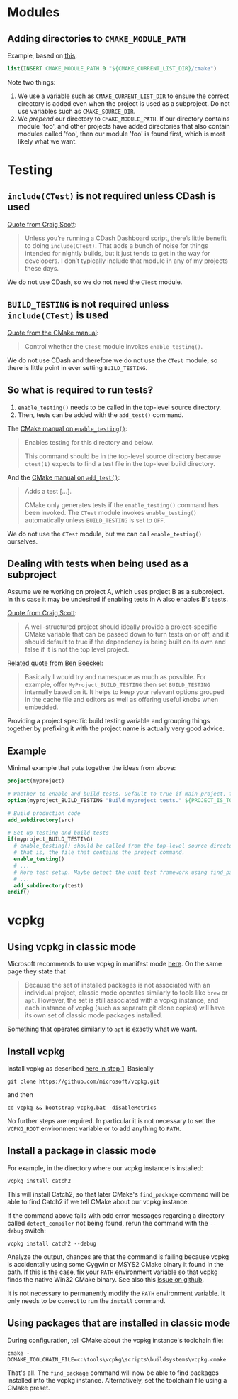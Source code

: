 <!--
SPDX-FileCopyrightText: 2025 Thomas Mathys
SPDX-License-Identifier: MIT
-->

# Modules
## Adding directories to `CMAKE_MODULE_PATH`
Example, based on [this](https://discourse.cmake.org/t/how-to-properly-import-cmake-files-modules/2816/2):

```cmake
list(INSERT CMAKE_MODULE_PATH 0 "${CMAKE_CURRENT_LIST_DIR}/cmake")
```

Note two things:

1. We use a variable such as `CMAKE_CURRENT_LIST_DIR` to ensure the correct
   directory is added even when the project is used as a subproject.
   Do not use variables such as `CMAKE_SOURCE_DIR`.
2. We *prepend* our directory to `CMAKE_MODULE_PATH`. If our directory
   contains module 'foo', and other projects have added directories that also
   contain modules called 'foo', then our module 'foo' is found first, which
   is most likely what we want.

# Testing
## `include(CTest)` is not required unless CDash is used
[Quote from Craig Scott](https://discourse.cmake.org/t/project-structure-for-unit-testing-and-coverage/9038/4):

> Unless you’re running a CDash Dashboard script, there’s little benefit to
> doing `include(CTest)`. That adds a bunch of noise for things intended for
> nightly builds, but it just tends to get in the way for developers.
> I don’t typically include that module in any of my projects these days.

We do not use CDash, so we do not need the `CTest` module.

## `BUILD_TESTING` is not required unless `include(CTest)` is used
[Quote from the CMake manual](https://cmake.org/cmake/help/latest/variable/BUILD_TESTING.html):

> Control whether the `CTest` module invokes `enable_testing()`.

We do not use CDash and therefore we do not use the `CTest` module, so there
is little point in ever setting `BUILD_TESTING`.

## So what is required to run tests?
1. `enable_testing()` needs to be called in the top-level source directory.
2. Then, tests can be added with the `add_test()` command.

The [CMake manual on `enable_testing()`](https://cmake.org/cmake/help/latest/command/enable_testing.html):

> Enables testing for this directory and below.
>
> This command should be in the top-level source directory because `ctest(1)`
> expects to find a test file in the top-level build directory.

And the [CMake manual on `add_test()`](https://cmake.org/cmake/help/latest/command/add_test.html):

> Adds a test [...].
>
> CMake only generates tests if the `enable_testing()` command has been invoked.
> The `CTest` module invokes `enable_testing()` automatically unless `BUILD_TESTING`
> is set to `OFF`.

We do not use the `CTest` module, but we can call `enable_testing()` ourselves.

## Dealing with tests when being used as a subproject

Assume we're working on project A, which uses project B as a subproject.
In this case it may be undesired if enabling tests in A also enables B's tests.

[Quote from Craig Scott](https://discourse.cmake.org/t/how-to-use-fetchcontent-correctly-for-building-external-dependencies/3686/2):

> A well-structured project should ideally provide a project-specific CMake
> variable that can be passed down to turn tests on or off, and it should
> default to true if the dependency is being built on its own and false if it
> is not the top level project.

[Related quote from Ben Boeckel](https://discourse.cmake.org/t/fetchcontent-vs-build-testing/4477/4):

> Basically I would try and namespace as much as possible. For example,
> offer `MyProject_BUILD_TESTING` then set `BUILD_TESTING` internally based on it.
> It helps to keep your relevant options grouped in the cache file and editors
> as well as offering useful knobs when embedded.

Providing a project specific build testing variable and grouping things together
by prefixing it with the project name is actually very good advice.

## Example

Minimal example that puts together the ideas from above:

```cmake
project(myproject)

# Whether to enable and build tests. Default to true if main project, false otherwise.
option(myproject_BUILD_TESTING "Build myproject tests." ${PROJECT_IS_TOP_LEVEL})

# Build production code
add_subdirectory(src)

# Set up testing and build tests
if(myproject_BUILD_TESTING)
  # enable_testing() should be called from the top-level source directory,
  # that is, the file that contains the project command.
  enable_testing()
  # ...
  # More test setup. Maybe detect the unit test framework using find_package.
  # ...
  add_subdirectory(test)
endif()
```

# vcpkg
## Using vcpkg in classic mode
Microsoft recommends to use vcpkg in manifest mode [here](https://learn.microsoft.com/en-us/vcpkg/concepts/classic-mode).
On the same page they state that

> Because the set of installed packages is not associated with an individual
> project, classic mode operates similarly to tools like `brew` or `apt`. However,
> the set is still associated with a vcpkg instance, and each instance of vcpkg
> (such as separate git clone copies) will have its own set of classic mode
> packages installed.

Something that operates similarly to `apt` is exactly what we want.

## Install vcpkg
Install vcpkg as described [here in step 1](https://learn.microsoft.com/en-us/vcpkg/get_started/get-started?pivots=shell-cmd#1---set-up-vcpkg).
Basically

```
git clone https://github.com/microsoft/vcpkg.git
```

and then

```
cd vcpkg && bootstrap-vcpkg.bat -disableMetrics
```

No further steps are required. In particular it is not necessary to set the
`VCPKG_ROOT` environment variable or to add anything to `PATH`.

## Install a package in classic mode
For example, in the directory where our vcpkg instance is installed:

```
vcpkg install catch2
```

This will install Catch2, so that later CMake's `find_package` command will
be able to find Catch2 if we tell CMake about our vcpkg instance.

If the command above fails with odd error messages regarding a directory
called `detect_compiler` not being found, rerun the command with the `--debug`
switch:

```
vcpkg install catch2 --debug
```

Analyze the output, chances are that the command is failing because vcpkg
is accidentally using some Cygwin or MSYS2 CMake binary it found in the path.
If this is the case, fix your `PATH` environment variable so that vcpkg finds
the native Win32 CMake binary. See also this [issue on github](https://github.com/microsoft/vcpkg/issues/17188).

It is not necessary to permanently modify the `PATH` environment variable.
It only needs to be correct to run the `install` command.

## Using packages that are installed in classic mode
During configuration, tell CMake about the vcpkg instance's toolchain file:

```
cmake -DCMAKE_TOOLCHAIN_FILE=c:\tools\vcpkg\scripts\buildsystems\vcpkg.cmake
```

That's all. The `find_package` command will now be able to find packages
installed into the vcpkg instance. Alternatively, set the toolchain file
using a CMake preset.